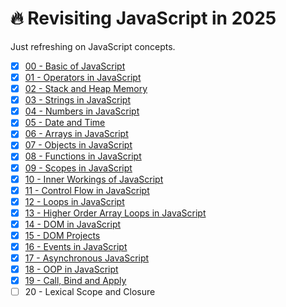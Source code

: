 # 🔥 Revisiting JavaScript in 2025

Just refreshing on JavaScript concepts.

- [x] [00 - Basic of JavaScript](./00-basics/README.md)
- [x] [01 - Operators in JavaScript](./01-operators/README.md)
- [x] [02 - Stack and Heap Memory](./02-memory/README.md)
- [x] [03 - Strings in JavaScript](./03-strings/README.md)
- [x] [04 - Numbers in JavaScript](./04-numbers/README.md)
- [x] [05 - Date and Time](./05-date-time/README.md)
- [x] [06 - Arrays in JavaScript](./06-arrays/README.md)
- [x] [07 - Objects in JavaScript](./07-objects/README.md)
- [x] [08 - Functions in JavaScript](./08-functions/README.md)
- [x] [09 - Scopes in JavaScript](./09-scopes/README.md)
- [x] [10 - Inner Workings of JavaScript](./10-inner-workings/README.md)
- [x] [11 - Control Flow in JavaScript](./11-control-flow/README.md)
- [x] [12 - Loops in JavaScript](./12-loops/README.md)
- [x] [13 - Higher Order Array Loops in JavaScript](./13-higher-order-array-loops/README.md)
- [x] [14 - DOM in JavaScript](./14-dom/README.md)
- [x] [15 - DOM Projects](./15-dom-projects/README.md)
- [x] [16 - Events in JavaScript](./16-events/README.md)
- [x] [17 - Asynchronous JavaScript](./17-async/README.md)
- [x] [18 - OOP in JavaScript](./18-oop/README.md)
- [x] [19 - Call, Bind and Apply](./19-call-bind-apply/README.md)
- [ ] 20 - Lexical Scope and Closure
